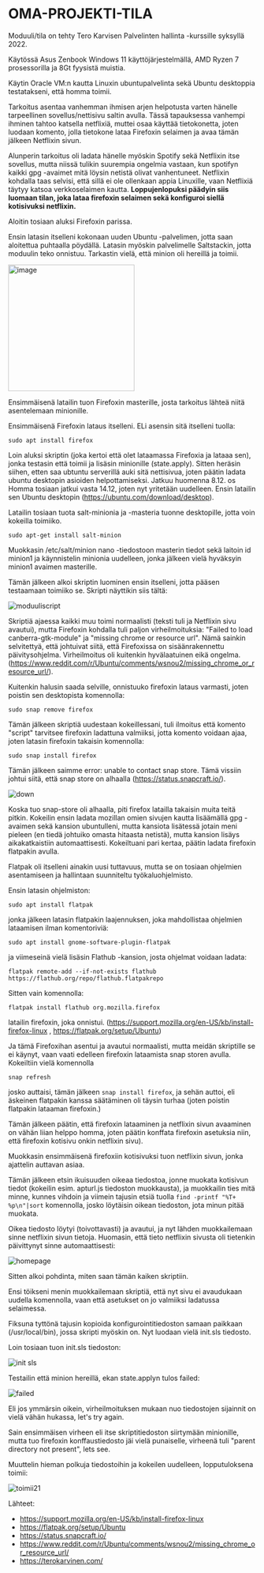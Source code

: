 # OMA-PROJEKTI-TILA

Moduuli/tila on tehty Tero Karvisen Palvelinten hallinta -kurssille syksyllä 2022. 

Käytössä Asus Zenbook Windows 11 käyttöjärjestelmällä, AMD Ryzen 7 prosessorilla ja 8Gt fyysistä muistia.

Käytin Oracle VM:n kautta Linuxin ubuntupalvelinta sekä Ubuntu desktoppia testatakseni, että homma toimii.

Tarkoitus asentaa vanhemman ihmisen arjen helpotusta varten hänelle tarpeellinen sovellus/nettisivu saltin avulla. Tässä tapauksessa vanhempi ihminen tahtoo katsella netflixiä, muttei osaa käyttää tietokonetta, joten luodaan komento, jolla tietokone lataa Firefoxin selaimen ja avaa tämän jälkeen Netflixin sivun.

Alunperin tarkoitus oli ladata hänelle myöskin Spotify sekä Netflixin itse sovellus, mutta niissä tulikin suurempia ongelmia vastaan, kun spotifyn kaikki gpg -avaimet mitä löysin netistä olivat vanhentuneet. Netflixin kohdalla taas selvisi, että sillä ei ole ollenkaan appia Linuxille, vaan Netflixiä täytyy katsoa verkkoselaimen kautta. **Loppujenlopuksi päädyin siis luomaan tilan, joka lataa firefoxin selaimen sekä konfiguroi siellä kotisivuksi netflixin.**

Aloitin tosiaan aluksi Firefoxin parissa. 

Ensin latasin itselleni kokonaan uuden Ubuntu -palvelimen, jotta saan aloitettua puhtaalla pöydällä. Latasin myöskin palvelimelle Saltstackin, jotta moduulin teko onnistuu. Tarkastin vielä, että minion oli hereillä ja toimii.

<img width="256" alt="image" src="https://user-images.githubusercontent.com/118457367/206497242-609821e4-4c47-4f44-86d5-054e049445a8.png">

Ensimmäisenä latailin tuon Firefoxin masterille, josta tarkoitus lähteä niitä asentelemaan minionille. 

Ensimmäisenä Firefoxin lataus itselleni. ELi asensin sitä itselleni tuolla:

```sudo apt install firefox```

Loin aluksi skriptin (joka kertoi että olet lataamassa Firefoxia ja lataaa sen), jonka testasin että toimii ja lisäsin minionille (state.apply). Sitten heräsin siihen, etten saa ubtuntu serverillä auki sitä nettisivua, joten päätin ladata ubuntu desktopin asioiden helpottamiseksi. Jatkuu huomenna 8.12.
os
Homma tosiaan jatkui vasta 14.12, joten nyt yritetään uudelleen. Ensin latailin sen Ubuntu desktopin (https://ubuntu.com/download/desktop). 

Latailin tosiaan tuota salt-minionia ja -masteria tuonne desktopille, jotta voin kokeilla toimiiko.

```sudo apt-get install salt-minion```

Muokkasin /etc/salt/minion nano -tiedostoon masterin tiedot sekä laitoin id minion1 ja käynnistelin minionia uudelleen, jonka jälkeen vielä hyväksyin minion1 avaimen masterille. 

Tämän jälkeen alkoi skriptin luominen ensin itselleni, jotta pääsen testaamaan toimiiko se. Skripti näyttikin siis tältä:

![moduuliscript](https://user-images.githubusercontent.com/118457367/207630810-9861abb7-63c3-4ac4-aee2-ce5925dd3439.jpg)

Skriptiä ajaessa kaikki muu toimi normaalisti (teksti tuli ja Netflixin sivu avautui), mutta Firefoxin kohdalla tuli paljon virheilmoituksia: "Failed to load canberra-gtk-module" ja "missing chrome or resource url". Nämä sainkin selvitettyä, että johtuivat siitä, että Firefoxissa on sisäänrakennettu päivitysohjelma. Virheilmoitus oli kuitenkin hyvälaatuinen eikä ongelma. (https://www.reddit.com/r/Ubuntu/comments/wsnou2/missing_chrome_or_resource_url/).

Kuitenkin halusin saada selville, onnistuuko firefoxin lataus varmasti, joten poistin sen desktopista komennolla:

```sudo snap remove firefox```

Tämän jälkeen skriptiä uudestaan kokeillessani, tuli ilmoitus että komento "script" tarvitsee firefoxin ladattuna valmiiksi, jotta komento voidaan ajaa, joten latasin firefoxin takaisin komennolla:

```sudo snap install firefox```

Tämän jälkeen saimme error: unable to contact snap store. Tämä vissiin johtui siitä, että snap store on alhaalla (https://status.snapcraft.io/).

![down](https://user-images.githubusercontent.com/118457367/207634449-a5c4efab-a2e5-479a-a211-fb7e5df06ce8.jpg)

Koska tuo snap-store oli alhaalla, piti firefox latailla takaisin muita teitä pitkin. Kokeilin ensin ladata mozillan omien sivujen kautta lisäämällä gpg -avaimen sekä kansion ubuntulleni, mutta kansiota lisätessä jotain meni pieleen (en tiedä johtuiko omasta hitaasta netistä), mutta kansion lisäys aikakatkaistiin automaattisesti. Kokeiltuani pari kertaa, päätin ladata firefoxin flatpakin avulla. 

Flatpak oli itselleni ainakin uusi tuttavuus, mutta se on tosiaan ohjelmien asentamiseen ja hallintaan suunniteltu työkaluohjelmisto. 

Ensin latasin ohjelmiston:

```sudo apt install flatpak```

jonka jälkeen latasin flatpakin laajennuksen, joka mahdollistaa ohjelmien lataamisen ilman komentoriviä:

```sudo apt install gnome-software-plugin-flatpak```

ja viimeseinä vielä lisäsin Flathub -kansion, josta ohjelmat voidaan ladata:

```flatpak remote-add --if-not-exists flathub https://flathub.org/repo/flathub.flatpakrepo```

Sitten vain komennolla:

```flatpak install flathub org.mozilla.firefox```

latailin firefoxin, joka onnistui. (https://support.mozilla.org/en-US/kb/install-firefox-linux , https://flatpak.org/setup/Ubuntu) 

Ja tämä Firefoxihan asentui ja avautui normaalisti, mutta meidän skriptille se ei käynyt, vaan vaati edelleen firefoxin lataamista snap storen avulla. Kokeiltiin vielä komennolla 

```snap refresh```

josko auttaisi, tämän jälkeen ```snap install firefox```, ja sehän auttoi, eli äskeinen flatpakin kanssa säätäminen oli täysin turhaa (joten poistin flatpakin lataaman firefoxin.)

Tämän jälkeen päätin, että firefoxin lataaminen ja netflixin sivun avaaminen on vähän liian helppo homma, joten päätin konffata firefoxin asetuksia niin, että firefoxin kotisivu onkin netflixin sivu).

Muokkasin ensimmäisenä firefoxiin kotisivuksi tuon netflixin sivun, jonka ajattelin auttavan asiaa. 

Tämän jälkeen etsin ikuisuuden oikeaa tiedostoa, jonne muokata kotisivun tiedot (kokeilin esim. apturl.js tiedoston muokkausta), ja muokkailin ties mitä minne, kunnes vihdoin ja viimein tajusin etsiä tuolla ```find -printf "%T+ %p\n"|sort``` komennolla, josko löytäisin oikean tiedoston, jota minun pitää muokata. 

Oikea tiedosto löytyi (toivottavasti) ja avautui, ja nyt lähden muokkailemaan sinne netflixin sivun tietoja. Huomasin, että tieto netflixin sivusta oli tietenkin päivittynyt sinne automaattisesti:

![homepage](https://user-images.githubusercontent.com/118457367/207673410-2473f472-3b14-4306-9072-10a557608310.jpg)

Sitten alkoi pohdinta, miten saan tämän kaiken skriptiin.

Ensi töikseni menin muokkailemaan skriptiä, että nyt sivu ei avaudukaan uudella komennolla, vaan että asetukset on jo valmiiksi ladatussa selaimessa.

Fiksuna tyttönä tajusin kopioida konfigurointitiedoston samaan paikkaan (/usr/local/bin), jossa skripti myöskin on. Nyt luodaan vielä init.sls tiedosto. 

Loin tosiaan tuon init.sls tiedoston:

![init sls](https://user-images.githubusercontent.com/118457367/207692683-9b71760c-8c70-4193-a8c9-7a1b8bd89564.jpg)

Testailin että minion hereillä, ekan state.applyn tulos failed:

![failed](https://user-images.githubusercontent.com/118457367/207692794-8d00ba10-395b-4048-8bbf-8cedb8760a1c.jpg)

Eli jos ymmärsin oikein, virheilmoituksen mukaan nuo tiedostojen sijainnit on vielä vähän hukassa, let's try again. 

Sain ensimmäisen virheen eli itse skriptitiedoston siirtymään minionille, mutta tuo firefoxin konffaustiedosto jäi vielä punaiselle, virheenä tuli "parent directory not present", lets see. 

Muuttelin hieman polkuja tiedostoihin ja kokeilen uudelleen, lopputuloksena toimii:

![toimii21](https://user-images.githubusercontent.com/118457367/207697087-f7820862-59ea-4c45-9a1a-be2aeeebba1f.jpg)


Lähteet: 
- https://support.mozilla.org/en-US/kb/install-firefox-linux
- https://flatpak.org/setup/Ubuntu
- https://status.snapcraft.io/
- https://www.reddit.com/r/Ubuntu/comments/wsnou2/missing_chrome_or_resource_url/
- https://terokarvinen.com/

